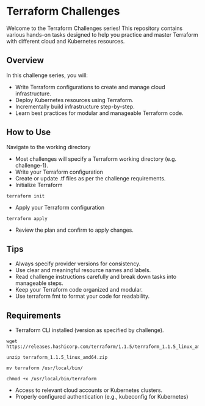 # Terraform Challenges

Welcome to the Terraform Challenges series! This repository contains various hands-on tasks designed to help you practice and master Terraform with different cloud and Kubernetes resources.

## Overview

In this challenge series, you will:
- Write Terraform configurations to create and manage cloud infrastructure.
- Deploy Kubernetes resources using Terraform.
- Incrementally build infrastructure step-by-step.
- Learn best practices for modular and manageable Terraform code.

## How to Use

Navigate to the working directory

- Most challenges will specify a Terraform working directory (e.g. challenge-1).
- Write your Terraform configuration
- Create or update .tf files as per the challenge requirements.
- Initialize Terraform
```
terraform init
```

- Apply your Terraform configuration
```
terraform apply
```
- Review the plan and confirm to apply changes.


## Tips
- Always specify provider versions for consistency.
- Use clear and meaningful resource names and labels.
- Read challenge instructions carefully and break down tasks into manageable steps.
- Keep your Terraform code organized and modular.
- Use terraform fmt to format your code for readability.

## Requirements
- Terraform CLI installed (version as specified by challenge).
```
wget https://releases.hashicorp.com/terraform/1.1.5/terraform_1.1.5_linux_amd64.zip

unzip terraform_1.1.5_linux_amd64.zip

mv terraform /usr/local/bin/

chmod +x /usr/local/bin/terraform
```
- Access to relevant cloud accounts or Kubernetes clusters.
- Properly configured authentication (e.g., kubeconfig for Kubernetes)